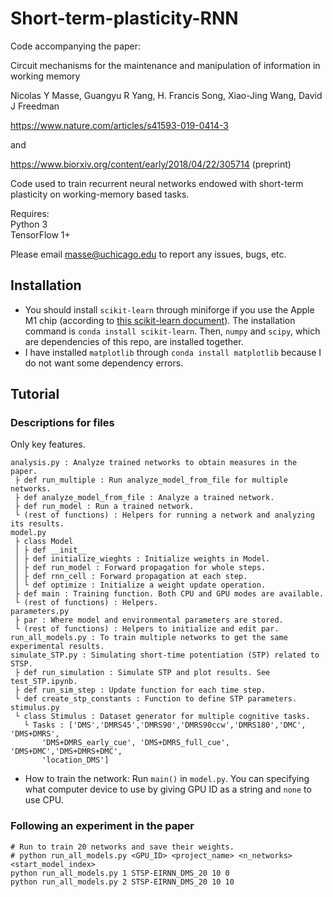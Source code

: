# Short-term-plasticity-RNN
Code accompanying the paper:

Circuit mechanisms for the maintenance and manipulation of information in working memory

Nicolas Y Masse, Guangyu R Yang, H. Francis Song, Xiao-Jing Wang, David J Freedman 

https://www.nature.com/articles/s41593-019-0414-3

and

https://www.biorxiv.org/content/early/2018/04/22/305714 (preprint)


Code used to train recurrent neural networks endowed with short-term plasticity on working-memory based tasks.

Requires:  
Python 3  
TensorFlow 1+

Please email masse@uchicago.edu to report any issues, bugs, etc.

## Installation
- You should install `scikit-learn` through miniforge if you use the Apple M1 chip (according to [this scikit-learn document](https://scikit-learn.org/stable/install.html#installing-on-apple-silicon-m1-hardware)).
  The installation command is `conda install scikit-learn`.
  Then, `numpy` and `scipy`, which are dependencies of this repo, are installed together.
- I have installed `matplotlib` through `conda install matplotlib` because I do not want some dependency errors.

## Tutorial

### Descriptions for files

Only key features.

```
analysis.py : Analyze trained networks to obtain measures in the paper.
 ├ def run_multiple : Run analyze_model_from_file for multiple networks.
 ├ def analyze_model_from_file : Analyze a trained network.
 ├ def run_model : Run a trained network.
 └ (rest of functions) : Helpers for running a network and analyzing its results.
model.py
 ├ class Model
 │ ├ def __init__
 │ ├ def initialize_wieghts : Initialize weights in Model.
 │ ├ def run_model : Forward propagation for whole steps.
 │ ├ def rnn_cell : Forward propagation at each step.
 │ └ def optimize : Initialize a weight update operation.
 ├ def main : Training function. Both CPU and GPU modes are available.
 └ (rest of functions) : Helpers.
parameters.py
 ├ par : Where model and environmental parameters are stored.
 └ (rest of functions) : Helpers to initialize and edit par.
run_all_models.py : To train multiple networks to get the same experimental results.
simulate_STP.py : Simulating short-time potentiation (STP) related to STSP.
 ├ def run_simulation : Simulate STP and plot results. See test_STP.ipynb.
 ├ def run_sim_step : Update function for each time step.
 └ def create_stp_constants : Function to define STP parameters.
stimulus.py
 └ class Stimulus : Dataset generator for multiple cognitive tasks.
   └ Tasks : ['DMS','DMRS45','DMRS90','DMRS90ccw','DMRS180','DMC', 'DMS+DMRS',
       'DMS+DMRS_early_cue', 'DMS+DMRS_full_cue', 'DMS+DMC','DMS+DMRS+DMC',
       'location_DMS']
```
- How to train the network: Run `main()` in `model.py`. You can specifying what computer device to use by giving GPU ID as a string and `none` to use CPU.

### Following an experiment in the paper

```
# Run to train 20 networks and save their weights.
# python run_all_models.py <GPU_ID> <project_name> <n_networks> <start_model_index>
python run_all_models.py 1 STSP-EIRNN_DMS_20 10 0
python run_all_models.py 2 STSP-EIRNN_DMS_20 10 10
```
